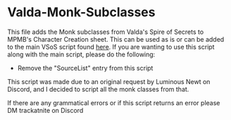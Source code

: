 # Valda-Monk-Subclasses

This file adds the Monk subclasses from Valda's Spire of Secrets to MPMB's Character Creation sheet. This can be used as is or can be added to the main VSoS script found [here](https://pastebin.com/0CdaqJs5).
If you are wanting to use this script along with the main script, please do the following:
- Remove the "SourceList" entry from this script

This script was made due to an original request by Luminous Newt on Discord, and I decided to script all the monk classes from that. 

If there are any grammatical errors or if this script returns an error please DM trackatnite on Discord
